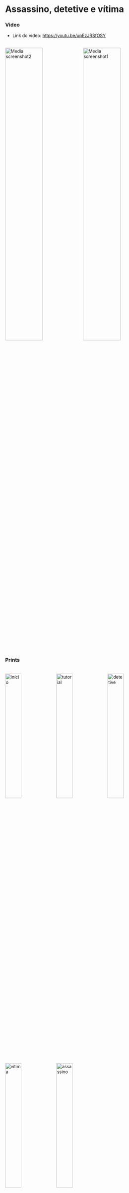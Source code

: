# Assassino, detetive e vítima 

### Video

* Link do vídeo: https://youtu.be/upEzJRSfOSY
<br> 

<div>
  <img align="center" src="https://github.com/Emanuel-DSC/assassino_detetive_vitima/assets/61395660/6526a6dc-4d3b-410c-9e45-bfb6595f0e8c" alt="Media screenshot2"  width="49%" height="auto"/>
  <img align="center" src="https://github.com/Emanuel-DSC/assassino_detetive_vitima/assets/61395660/ff96bb72-63c5-4651-b528-8ef5ffdc91e4" alt="Media screenshot1" width="49%" height="auto"/>
</div>
<br>

### Prints 

<br>
<div>
  <img src="https://github.com/Emanuel-DSC/assassino_detetive_vitima/assets/61395660/4e3d144c-bb2b-45f4-bdd2-d6848f79f638" alt="início" width="32%" height="auto"/>
  <img src="https://github.com/Emanuel-DSC/assassino_detetive_vitima/assets/61395660/f931e644-90c1-4fcc-a0c3-b991e756aa3f" alt="tutorial" width="32%" height="auto"/>
  <img src="https://github.com/Emanuel-DSC/assassino_detetive_vitima/assets/61395660/c5a1c5c5-d1de-4a27-b262-66cd0022b689" alt="detetive" width="32%" height="auto"/>
  <img src="https://github.com/Emanuel-DSC/assassino_detetive_vitima/assets/61395660/fd4a1dd6-b150-4429-8e1f-b7fb6af08374" alt="vítima" width="32%" height="auto"/>
  <img src="https://github.com/Emanuel-DSC/assassino_detetive_vitima/assets/61395660/a67b025b-a744-437c-ab43-bd507b05472e" alt="assassino" width="32%" height="auto"/>
</div>
<br>

## Sobre
Esse aplicativo substitui o tradicional papel e caneta para jogar "Assassino, detetive e vítima". Ele gera automaticamente o número de vítimas necessárias para a quantidade de jogadores escolhidos e então sorteia o número X de vítimas + 1 assassino + 1 detetive. O jogador descobre sua função e confirma, escondendo-a. Após isso é só passar o celular para o próximo jogador que repetirá o processo até que a última pessoa saiba qual a sua função, assim iniciando a rodada.

## Por que ? 
Recém mudado, fui jogar com uns amigos porém não encontramos papel e caneta. Tive então a idéia de desenvolver esse app para resolver esse problema e adicionar ao meu portfólio. Então todo feedback é válido.

email: emanuelldsc@gmail.com

## Instalar
Se você quiser testá-lo, aqui estão os links:

Android .apk: [app-armeabi-v7a-release.zip](https://github.com/Emanuel-DSC/assassino_detetive_vitima/files/11482512/app-armeabi-v7a-release.zip)
iOS .ipa: Soon!
